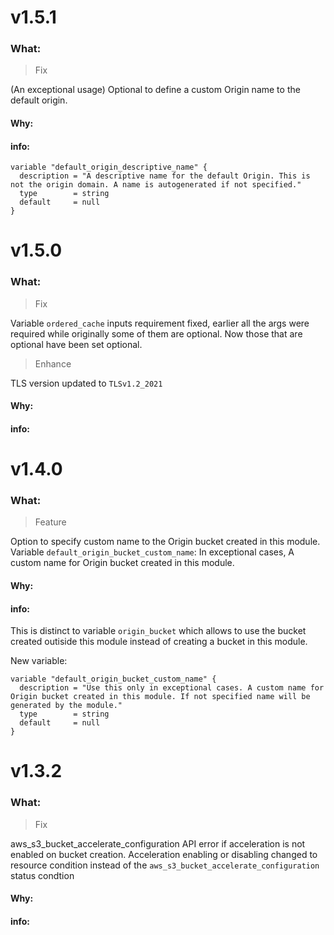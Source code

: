 # v1.5.1

### What:

> Fix

(An exceptional usage) Optional to define a custom Origin name to the default origin.

#### Why:

#### info:

```
variable "default_origin_descriptive_name" {
  description = "A descriptive name for the default Origin. This is not the origin domain. A name is autogenerated if not specified."
  type        = string
  default     = null
}
```

# v1.5.0

### What:

> Fix

Variable `ordered_cache` inputs requirement fixed, earlier all the args were required while originally some of them are optional. Now those that are optional have been set optional.

> Enhance

TLS version updated to `TLSv1.2_2021`

#### Why:

#### info:

# v1.4.0

### What:

> Feature

Option to specify custom name to the Origin bucket created in this module.
Variable `default_origin_bucket_custom_name`: In exceptional cases, A custom name for Origin bucket created in this module.

#### Why:

#### info:

This is distinct to variable `origin_bucket` which allows to use the bucket created outiside this module instead of creating a bucket in this module.

New variable:

```
variable "default_origin_bucket_custom_name" {
  description = "Use this only in exceptional cases. A custom name for Origin bucket created in this module. If not specified name will be generated by the module."
  type        = string
  default     = null
}

```

# v1.3.2

### What:

> Fix

aws_s3_bucket_accelerate_configuration API error if acceleration is not enabled on bucket creation. Acceleration enabling or disabling changed to resource condition instead of the `aws_s3_bucket_accelerate_configuration` status condtion

#### Why:

#### info:
